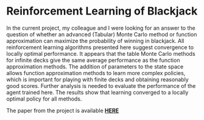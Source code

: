 # Reinforcement Learning of Blackjack

In the current project, my colleague and I were looking for an answer to the question of whether an advanced (Tabular) Monte Carlo method or function approximation can maximize the probability of winning in blackjack. All reinforcement learning algorithms presented here suggest convergence to locally optimal performance. It appears that the table Monte Carlo methods for infinite decks give the same average performance as the function approximation methods. The addition of parameters to the state space allows function approximation methods to learn more complex policies, which is important for playing with finite decks and obtaining reasonably good scores. Further analysis is needed to evaluate the performance of the agent trained here. The results show that learning converged to a locally optimal policy for all methods. 

The paper from the project is available **[HERE](https://github.com/nyirobalazs/reinforcement-learning-of-blackjack/blob/main/Blackjack_Duque_Nyiro_.pdf)**
